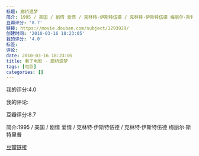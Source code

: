 ```yaml
---
标题: 廊桥遗梦
简介: 1995 / 美国 / 剧情 爱情 / 克林特·伊斯特伍德 / 克林特·伊斯特伍德 梅丽尔·斯特里普
豆瓣评分: '8.7'
链接: https://movie.douban.com/subject/1293929/
创建时间: '2010-03-16 18:23:05'
我的评分: '4.0'
标签:
评论:
date: 2010-03-16 18:23:05
title: 看了电影 - 廊桥遗梦
tags: [电影]
categories: []
---
```


我的评分:4.0

我的评论:

豆瓣评分:8.7

简介:1995 / 美国 / 剧情 爱情 / 克林特·伊斯特伍德 / 克林特·伊斯特伍德 梅丽尔·斯特里普

[豆瓣链接](https://movie.douban.com/subject/1293929/)

